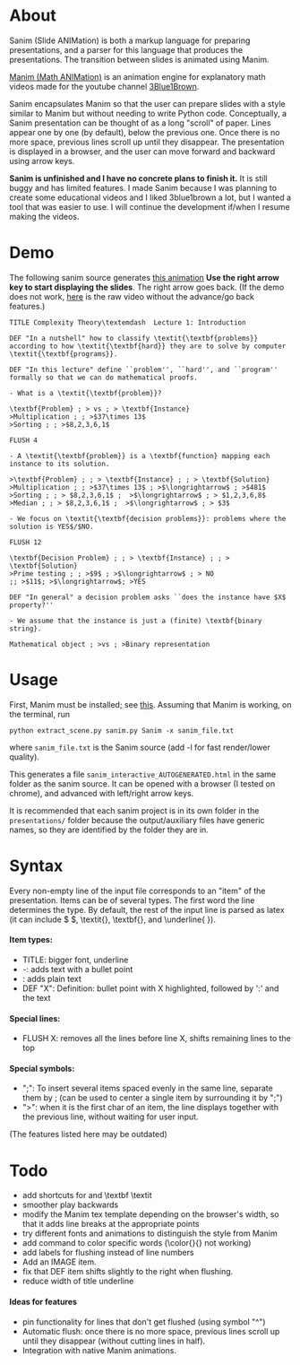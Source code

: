 
# About

Sanim (Slide ANIMation) is both a markup language for preparing presentations, and a parser for this language that produces the presentations. The transition between slides is animated using Manim.

[Manim (Math ANIMation)](https://github.com/3b1b/manim) is an animation engine for explanatory math videos made for the youtube channel [3Blue1Brown](https://www.youtube.com/c/3blue1brown).

Sanim encapsulates Manim so that the user can prepare slides with a style similar to Manim but without needing to write Python code. Conceptually, a Sanim presentation can be thought of as a long "scroll" of paper. Lines appear one by one (by default), below the previous one. Once there is no more space, previous lines scroll up until they disappear.
The presentation is displayed in a browser, and the user can move forward and backward using arrow keys.

**Sanim is unfinished and I have no concrete plans to finish it.** It is still buggy and has limited features. I made Sanim because I was planning to create some educational videos and I liked 3blue1brown a lot, but I wanted a tool that was easier to use. I will continue the development if/when I resume making the videos.

# Demo

The following sanim source generates [this animation](http://nmamano.com/sanim/index.html) **Use the right arrow key to start displaying the slides**. The right arrow goes back. (If the demo does not work, [here](demo.mp4) is the raw video without the advance/go back features.)

```
TITLE Complexity Theory\textemdash  Lecture 1: Introduction

DEF "In a nutshell" how to classify \textit{\textbf{problems}} according to how \textit{\textbf{hard}} they are to solve by computer \textit{\textbf{programs}}.

DEF "In this lecture" define ``problem'', ``hard'', and ``program'' formally so that we can do mathematical proofs.

- What is a \textit{\textbf{problem}}?

\textbf{Problem} ; > vs ; > \textbf{Instance}
>Multiplication ; ; >$37\times 13$
>Sorting ; ; >$8,2,3,6,1$

FLUSH 4

- A \textit{\textbf{problem}} is a \textbf{function} mapping each instance to its solution.

>\textbf{Problem} ; ; > \textbf{Instance} ; ; > \textbf{Solution}
>Multiplication ; ; >$37\times 13$ ; >$\longrightarrow$ ; >$481$
>Sorting ; ; > $8,2,3,6,1$ ;  >$\longrightarrow$ ; > $1,2,3,6,8$
>Median ; ; > $8,2,3,6,1$ ;  >$\longrightarrow$ ; > $3$

- We focus on \textit{\textbf{decision problems}}: problems where the solution is YES$/$NO.

FLUSH 12

\textbf{Decision Problem} ; ; > \textbf{Instance} ; ; > \textbf{Solution}
>Prime testing ; ; >$9$ ; >$\longrightarrow$ ; > NO
;; >$11$; >$\longrightarrow$; >YES

DEF "In general" a decision problem asks ``does the instance have $X$ property?''

- We assume that the instance is just a (finite) \textbf{binary string}.

Mathematical object ; >vs ; >Binary representation
```

# Usage

First, Manim must be installed; see [this](https://github.com/3b1b/manim#installation).
Assuming that Manim is working, on the terminal, run

    python extract_scene.py sanim.py Sanim -x sanim_file.txt

where `sanim_file.txt` is the Sanim source (add -l for fast render/lower quality).

This generates a file `sanim_interactive_AUTOGENERATED.html` in the same folder as the sanim source. It can be opened with a browser (I tested on chrome), and advanced with left/right arrow keys.

It is recommended that each sanim project is in its own folder in the `presentations/` folder because the output/auxiliary files have generic names, so they are identified by the folder they are in.

# Syntax

Every non-empty line of the input file corresponds to an "item" of the presentation.
Items can be of several types. The first word the line determines the type. By default, the rest of the input line is parsed as latex (it can include $ $, \textit{}, \textbf{}, and \underline{ }).

#### Item types:
- TITLE: bigger font, underline
- \-: adds text with a bullet point
- <nothing>: adds plain text
- DEF "X": Definition: bullet point with X highlighted, followed by ':' and the text

#### Special lines:
- FLUSH X: removes all the lines before line X, shifts remaining lines to the top

#### Special symbols:
- ";": To insert several items spaced evenly in the same line, separate them by ;
(can be used to center a single item by surrounding it by ";")
- "\>": when it is the first char of an item, the line displays together with the previous line, without waiting for user input.

(The features listed here may be outdated)

# Todo
- add shortcuts for and \textbf \textit
- smoother play backwards
- modify the Manim tex template depending on the browser's width, so that it adds line breaks at the appropriate points
- try different fonts and animations to distinguish the style from Manim
- add command to color specific words (\color{}{} not working)
- add labels for flushing instead of line numbers
- Add an IMAGE item.
- fix that DEF item shifts slightly to the right when flushing.
- reduce width of title underline
#### Ideas for features
- pin functionality for lines that don't get flushed (using symbol "^")
- Automatic flush: once there is no more space, previous lines scroll up until they disappear (without cutting lines in half).
- Integration with native Manim animations.
